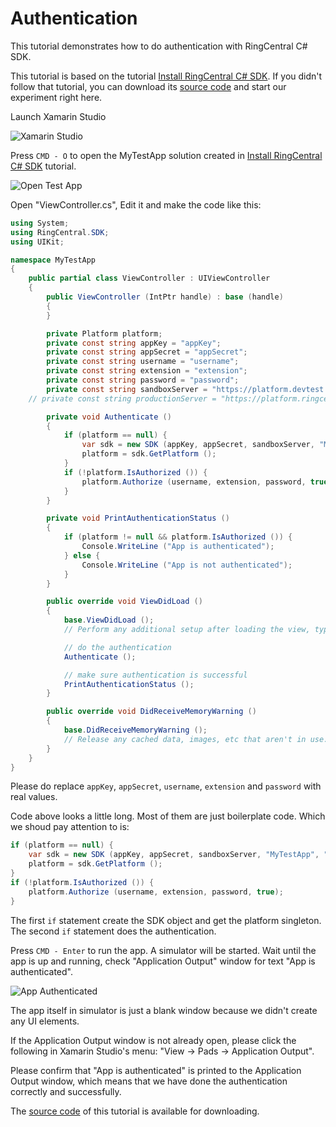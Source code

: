 # Authentication

This tutorial demonstrates how to do authentication with RingCentral C# SDK.

This tutorial is based on the tutorial [Install RingCentral C# SDK](/mac/installation/). If you didn't follow that tutorial, you can download its [source code](https://github.com/tylerlong/ringcentral-csharp-tutorials/tree/master/mac/installation) and start our experiment right here.

Launch Xamarin Studio

![Xamarin Studio](/screenshots/xamarin-studio.png)

Press `CMD - O` to open the MyTestApp solution created in [Install RingCentral C# SDK](/mac/installation/) tutorial.

![Open Test App](/screenshots/open-test-app.png)

Open "ViewController.cs", Edit it and make the code like this:

```csharp
using System;
using RingCentral.SDK;
using UIKit;

namespace MyTestApp
{
	public partial class ViewController : UIViewController
	{
		public ViewController (IntPtr handle) : base (handle)
		{
		}

		private Platform platform;
		private const string appKey = "appKey";
		private const string appSecret = "appSecret";
		private const string username = "username";
		private const string extension = "extension";
		private const string password = "password";
		private const string sandboxServer = "https://platform.devtest.ringcentral.com";
    // private const string productionServer = "https://platform.ringcentral.com";

		private void Authenticate ()
		{
			if (platform == null) {
				var sdk = new SDK (appKey, appSecret, sandboxServer, "MyTestApp", "1.0.0");
				platform = sdk.GetPlatform ();
			}
			if (!platform.IsAuthorized ()) {
				platform.Authorize (username, extension, password, true);
			}
		}

		private void PrintAuthenticationStatus ()
		{
			if (platform != null && platform.IsAuthorized ()) {
				Console.WriteLine ("App is authenticated");
			} else {
				Console.WriteLine ("App is not authenticated");
			}
		}

		public override void ViewDidLoad ()
		{
			base.ViewDidLoad ();
			// Perform any additional setup after loading the view, typically from a nib.

			// do the authentication
			Authenticate ();

			// make sure authentication is successful
			PrintAuthenticationStatus ();
		}

		public override void DidReceiveMemoryWarning ()
		{
			base.DidReceiveMemoryWarning ();
			// Release any cached data, images, etc that aren't in use.
		}
	}
}
```

Please do replace `appKey`, `appSecret`, `username`, `extension` and `password` with real values.

Code above looks a little long. Most of them are just boilerplate code. Which we shoud pay attention to is:

```csharp
if (platform == null) {
	var sdk = new SDK (appKey, appSecret, sandboxServer, "MyTestApp", "1.0.0");
	platform = sdk.GetPlatform ();
}
if (!platform.IsAuthorized ()) {
	platform.Authorize (username, extension, password, true);
}
```

The first `if` statement create the SDK object and get the platform singleton.
The second `if` statement does the authentication.

Press `CMD - Enter` to run the app. A simulator will be started. Wait until the app is up and running, check "Application Output" window for text "App is authenticated".

![App Authenticated](/screenshots/app-authenticated.png)

The app itself in simulator is just a blank window because we didn't create any UI elements.

If the Application Output window is not already open, please click the following in Xamarin Studio's menu: "View -> Pads -> Application Output".

Please confirm that "App is authenticated" is printed to the Application Output window, which means that we have done the authentication correctly and successfully.

The [source code](https://github.com/tylerlong/ringcentral-csharp-tutorials/tree/master/mac/authentication) of this tutorial is available for downloading.

